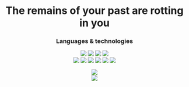 <div align="center">
  <h1>The remains of your past are rotting in you</h1>

  <h3 align="center">Languages & technologies</h1>
  <div>
    <div>
      <img src="https://img.shields.io/badge/-Go-090909?style=for-the-badge&logo=Go&logoColor=00ADD8">
      <img src="https://img.shields.io/badge/-Python-090909?style=for-the-badge&logo=python&logoColor=3776AB">
      <img src="https://img.shields.io/badge/JavaScript-090909?style=for-the-badge&logo=javascript&logoColor=F7DF1E">
      <img src="https://img.shields.io/badge/TypeScript-090909?style=for-the-badge&logo=typescript&logoColor=1572B6">
    </div>
    <div class="btn">
      <img src="https://img.shields.io/badge/React-090909?style=for-the-badge&logo=react&logoColor=61DAFB">
      <img src="https://img.shields.io/badge/Next.js-090909?style=for-the-badge&logo=nextdotjs&logoColor=white">
      <img src="https://img.shields.io/badge/Shadcnui-090909?style=for-the-badge&logo=shadcnui&logoColor=white">
      <img src="https://img.shields.io/badge/Tailwindcss-090909?style=for-the-badge&logo=tailwindcss&logoColor=#06B6D4">
      <img src="https://img.shields.io/badge/Postgresql-090909?style=for-the-badge&logo=postgresql&logoColor=#4169E1">
      <img src="https://img.shields.io/badge/Roblex-090909?style=for-the-badge&logo=roblox&logoColor=#4169E1">
    </div>
  </div>

<p></p>
  <div>
    <img src="https://www.codewars.com/users/Alukkart/badges/large"/>
    <br/>
    <img src="https://github-readme-stats.vercel.app/api?username=Alukkart&show_icons=true&theme=tokyonight&hide_border=true"/>
  <div>
  <!--- <img src="https://github-readme-stats.vercel.app/api/top-langs/?username=Alukkart&theme=tokyonight&hide_border=true&layout=compact" width="50%"/> -->
</div>
